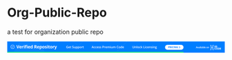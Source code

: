 # Org-Public-Repo
a test for organization public repo

[![](https://github.com/xscode-resources/promotion-materials/blob/master/assets/xscode-banner-s.svg?raw=true)](https://xscode.com)

